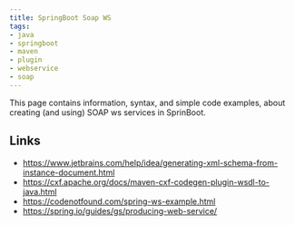 ```yaml
---
title: SpringBoot Soap WS
tags:
- java
- springboot
- maven
- plugin
- webservice
- soap
---
```


This page contains information, syntax, and simple code examples, about creating (and using) SOAP ws services in SprinBoot.

## Links

* https://www.jetbrains.com/help/idea/generating-xml-schema-from-instance-document.html
* https://cxf.apache.org/docs/maven-cxf-codegen-plugin-wsdl-to-java.html 
* https://codenotfound.com/spring-ws-example.html
* https://spring.io/guides/gs/producing-web-service/

